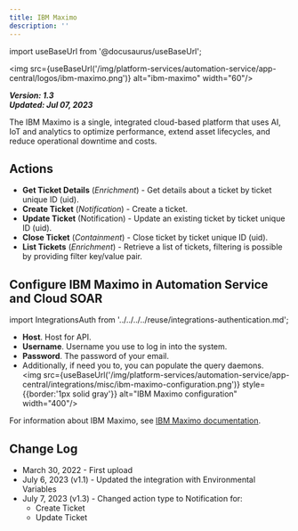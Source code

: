 ```yaml
---
title: IBM Maximo
description: ''
---
```

import useBaseUrl from '@docusaurus/useBaseUrl';

<img src={useBaseUrl('/img/platform-services/automation-service/app-central/logos/ibm-maximo.png')} alt="ibm-maximo" width="60"/>

***Version: 1.3  
Updated: Jul 07, 2023***

The IBM Maximo is a single, integrated cloud-based platform that uses AI, IoT and analytics to optimize performance, extend asset lifecycles, and reduce operational downtime and costs.

## Actions

* **Get Ticket Details** (*Enrichment*) - Get details about a ticket by ticket unique ID (uid).
* **Create Ticket** (*Notification*) - Create a ticket.
* **Update Ticket** (Notification) - Update an existing ticket by ticket unique ID (uid).
* **Close Ticket** (*Containment*) - Close ticket by ticket unique ID (uid).
* **List Tickets** (*Enrichment*) - Retrieve a list of tickets, filtering is possible by providing filter key/value pair.

## Configure IBM Maximo in Automation Service and Cloud SOAR

import IntegrationsAuth from '../../../../reuse/integrations-authentication.md';

<IntegrationsAuth/>

   * **Host**. Host for API.
   * **Username**. Username you use to log in into the system.
   * **Password**. The password of your email.
   * Additionally, if need you to, you can populate the query daemons.<br/><img src={useBaseUrl('/img/platform-services/automation-service/app-central/integrations/misc/ibm-maximo-configuration.png')} style={{border:'1px solid gray'}} alt="IBM Maximo configuration" width="400"/>

For information about IBM Maximo, see [IBM Maximo documentation](https://www.ibm.com/docs/en/mam/7.6.1).

## Change Log

* March 30, 2022 - First upload
* July 6, 2023 (v1.1) - Updated the integration with Environmental Variables
* July 7, 2023 (v1.3) - Changed action type to Notification for:
	+ Create Ticket
	+ Update Ticket
